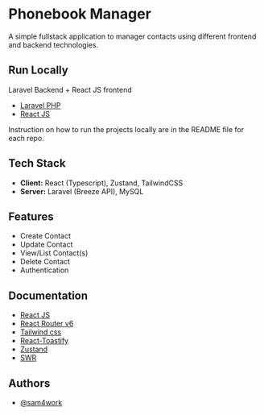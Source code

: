 
# Phonebook Manager

A simple fullstack application to manager contacts using different frontend and backend technologies.


## Run Locally

Laravel Backend + React JS frontend
- [Laravel PHP](https://github.com/sam4work/phonebook-api-laravel.git)
- [React JS](https://github.com/sam4work/phonebook-ui-reactjs.git)

Instruction on how to run the projects locally are in the README file for each repo.

## Tech Stack

- **Client:** React (Typescript), Zustand, TailwindCSS
- **Server:** Laravel (Breeze API), MySQL 



## Features

- Create Contact
- Update Contact
- View/List Contact(s)
- Delete Contact
- Authentication


## Documentation

- [React JS](https://react.dev/) 
- [React Router v6](https://reactrouter.com)
- [Tailwind css ](https://tailwindcss.com/)
- [React-Toastify ](https://fkhadra.github.io/react-toastify/introduction)
- [Zustand](https://docs.pmnd.rs/zustand)
- [SWR](https://swr.vercel.app/)




## Authors

- [@sam4work](https://github.com/sam4work)

